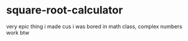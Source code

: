 # square-root-calculator
very epic thing i made cus i was bored in math class, complex numbers work btw

